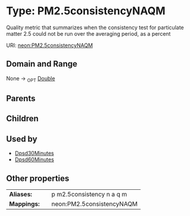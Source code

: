 
# Type: PM2.5consistencyNAQM


Quality metric that summarizes when the consistency test for particulate matter 2.5 could not be run over the averaging period, as a percent

URI: [neon:PM2.5consistencyNAQM](https://data.neonscience.org/PM2.5consistencyNAQM)


## Domain and Range

None ->  <sub>OPT</sub> [Double](types/Double.md)

## Parents


## Children


## Used by

 * [Dpsd30Minutes](Dpsd30Minutes.md)
 * [Dpsd60Minutes](Dpsd60Minutes.md)

## Other properties

|  |  |  |
| --- | --- | --- |
| **Aliases:** | | p m2.5consistency n a q m |
| **Mappings:** | | neon:PM2.5consistencyNAQM |

